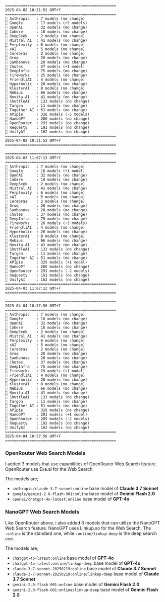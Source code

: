 ```plaintext 
==================================================
2025-04-02 10:31:52 GMT+7
==================================================
🤖 Anthropic   : 7 models (no change)
🤖 Google      : 17 models (+2 models)
🤖 OpenAI      : 32 models (no change)
🤖 Cohere      : 10 models (no change)
🤖 DeepSeek    : 2 models (no change)
🤖 Mistral AI  : 41 models (no change)
🤖 Perplexity  : 6 models (no change)
🤖 xAI         : 5 models (no change)
🤖 Cerebras    : 2 models (no change)
🤖 Groq        : 20 models (no change)
🤖 Sambanova   : 20 models (no change)
🤖 Chutes      : 37 models (+1 model)
🤖 DeepInfra   : 75 models (no change)
🤖 Fireworks   : 25 models (no change)
🤖 FriendliAI  : 4 models (no change)
🤖 Hyperbolic  : 20 models (no change)
🤖 KlusterAI   : 8 models (no change)
🤖 Nebius      : 66 models (no change)
🤖 Novita AI   : 41 models (no change)
🤖 ShuttleAI   : 133 models (no change)
🤖 Targon      : 11 models (no change)
🤖 Together AI : 51 models (no change)
🤖 APIpie      : 328 models (-5 models)
🤖 NanoGPT     : 200 models (no change)
🤖 OpenRouter  : 293 models (no change)
🤖 Requesty    : 191 models (no change)
🤖 UnifyAI     : 162 models (no change)
==================================================
2025-04-02 10:31:52 GMT+7
==================================================

==================================================
2025-04-03 11:07:13 GMT+7
==================================================
🤖 Anthropic   : 7 models (no change)
🤖 Google      : 18 models (+1 model)
🤖 OpenAI      : 32 models (no change)
🤖 Cohere      : 10 models (no change)
🤖 DeepSeek    : 2 models (no change)
🤖 Mistral AI  : 41 models (no change)
🤖 Perplexity  : 6 models (no change)
🤖 xAI         : 5 models (no change)
🤖 Cerebras    : 2 models (no change)
🤖 Groq        : 20 models (no change)
🤖 Sambanova   : 20 models (no change)
🤖 Chutes      : 37 models (no change)
🤖 DeepInfra   : 75 models (no change)
🤖 Fireworks   : 28 models (+3 models)
🤖 FriendliAI  : 4 models (no change)
🤖 Hyperbolic  : 20 models (no change)
🤖 KlusterAI   : 8 models (no change)
🤖 Nebius      : 66 models (no change)
🤖 Novita AI   : 41 models (no change)
🤖 ShuttleAI   : 133 models (no change)
🤖 Targon      : 11 models (no change)
🤖 Together AI : 51 models (no change)
🤖 APIpie      : 329 models (+1 model)
🤖 NanoGPT     : 200 models (no change)
🤖 OpenRouter  : 291 models (-2 models)
🤖 Requesty    : 191 models (no change)
🤖 UnifyAI     : 162 models (no change)
==================================================
2025-04-03 11:07:13 GMT+7
==================================================

==================================================
2025-04-04 10:37:50 GMT+7
==================================================
🤖 Anthropic   : 7 models (no change)
🤖 Google      : 18 models (no change)
🤖 OpenAI      : 32 models (no change)
🤖 Cohere      : 10 models (no change)
🤖 DeepSeek    : 2 models (no change)
🤖 Mistral AI  : 41 models (no change)
🤖 Perplexity  : 6 models (no change)
🤖 xAI         : 5 models (no change)
🤖 Cerebras    : 2 models (no change)
🤖 Groq        : 20 models (no change)
🤖 Sambanova   : 20 models (no change)
🤖 Chutes      : 37 models (no change)
🤖 DeepInfra   : 75 models (no change)
🤖 Fireworks   : 29 models (+1 model)
🤖 FriendliAI  : 4 models (no change)
🤖 Hyperbolic  : 20 models (no change)
🤖 KlusterAI   : 8 models (no change)
🤖 Nebius      : 66 models (no change)
🤖 Novita AI   : 41 models (no change)
🤖 ShuttleAI   : 133 models (no change)
🤖 Targon      : 11 models (no change)
🤖 Together AI : 51 models (no change)
🤖 APIpie      : 329 models (no change)
🤖 NanoGPT     : 201 models (+1 model)
🤖 OpenRouter  : 289 models (-2 models)
🤖 Requesty    : 191 models (no change)
🤖 UnifyAI     : 162 models (no change)
==================================================
2025-04-04 10:37:50 GMT+7
==================================================
```

### OpenRouter Web Search Models
I added 3 models that use capabilities of OpenRouter Web Search feature. OpenRouter use Exa.ai for the Web Search.

The models are;
- `anthropic/claude-3.7-sonnet:online` base model of **Claude 3.7 Sonnet**
- `google/gemini-2.0-flash-001:online` base model of **Gemini Flash 2.0**
- `openai/chatgpt-4o-latest:online` base model of **GPT-4o**

### NanoGPT Web Search Models 
Like OpenRouter above, i also added 6 models that can utilize the NanoGPT Web Search feature. NanoGPT uses Linkup.so for the Web Search. The `:online` is the standard one, while `:online/linkup-deep` is the deep search one.

The models are;
- `chatgpt-4o-latest:online` base model of **GPT-4o**
- `chatgpt-4o-latest:online/linkup-deep` base model of **GPT-4o**
- `claude-3-7-sonnet-20250219:online` base model of **Claude 3.7 Sonnet**
- `claude-3-7-sonnet-20250219:online/linkup-deep` base model of **Claude 3.7 Sonnet**
- `gemini-2.0-flash-001:online` base model of **Gemini Flash 2.0**
- `gemini-2.0-flash-001:online/linkup-deep` base model of **Gemini Flash 2.0**